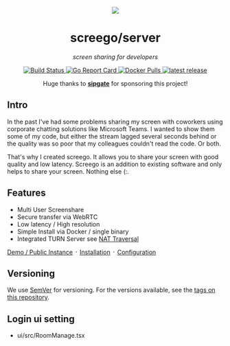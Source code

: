 <p align="center">
    <a href="https://screego.net">
        <img src="docs/logo.png" />
    </a>
</p>


<h1 align="center">screego/server</h1>
<p align="center"><i>screen sharing for developers</i></p>

<p align="center">
    <a href="https://github.com/screego/server/actions?query=workflow%3Abuild">
        <img alt="Build Status" src="https://github.com/screego/server/workflows/build/badge.svg">
    </a>
    <a href="https://goreportcard.com/report/github.com/screego/server">
        <img alt="Go Report Card" src="https://goreportcard.com/badge/github.com/screego/server">
    </a>
    <a href="https://hub.docker.com/r/screego/server">
        <img alt="Docker Pulls" src="https://img.shields.io/docker/pulls/screego/server.svg">
    </a>
    <a href="https://github.com/screego/server/releases/latest">
        <img alt="latest release" src="https://img.shields.io/github/release/screego/server.svg">
    </a>
</p>

<p align="center">Huge thanks to <a href="https://www.sipgate.de/"><b>sipgate</b><a> for sponsoring this project!</p>

## Intro

In the past I've had some problems sharing my screen with coworkers using
corporate chatting solutions like Microsoft Teams. I wanted to show them some
of my code, but either the stream lagged several seconds behind or the quality
was so poor that my colleagues couldn't read the code. Or both.

That's why I created screego. It allows you to share your screen with good
quality and low latency. Screego is an addition to existing software and 
only helps to share your screen. Nothing else (:.

## Features

* Multi User Screenshare
* Secure transfer via WebRTC
* Low latency / High resolution
* Simple Install via Docker / single binary
* Integrated TURN Server see [NAT Traversal](https://screego.net/#/nat-traversal)

[Demo / Public Instance](https://app.screego.net/) ᛫ [Installation](https://screego.net/#/install) ᛫ [Configuration](https://screego.net/#/config) 

## Versioning

We use [SemVer](http://semver.org/) for versioning. For the versions available, see the
[tags on this repository](https://github.com/screego/server/tags).

## Login ui setting
- ui/src/RoomManage.tsx 
